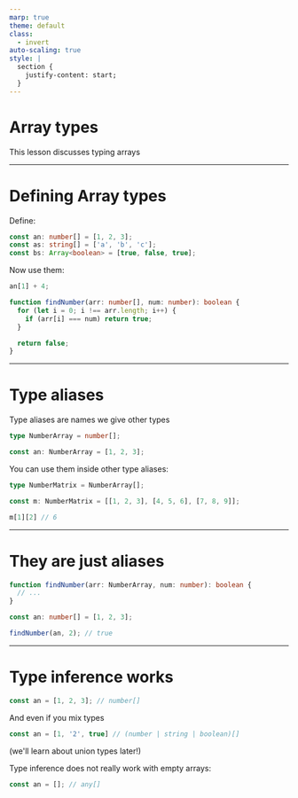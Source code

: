 ```yaml
---
marp: true
theme: default
class:
  - invert
auto-scaling: true
style: |
  section {
    justify-content: start;
  }
---
```


# Array types

This lesson discusses typing arrays

---

# Defining Array types

Define:

```ts
const an: number[] = [1, 2, 3];
const as: string[] = ['a', 'b', 'c'];
const bs: Array<boolean> = [true, false, true];
```

Now use them:

```ts
an[1] + 4;

function findNumber(arr: number[], num: number): boolean {
  for (let i = 0; i !== arr.length; i++) {
    if (arr[i] === num) return true;
  }

  return false;
}
```

---

# Type aliases

Type aliases are names we give other types

```ts
type NumberArray = number[];

const an: NumberArray = [1, 2, 3];
```

You can use them inside other type aliases:

```ts
type NumberMatrix = NumberArray[];

const m: NumberMatrix = [[1, 2, 3], [4, 5, 6], [7, 8, 9]];

m[1][2] // 6
```

---

# They are just aliases

```ts
function findNumber(arr: NumberArray, num: number): boolean {
  // ...
}

const an: number[] = [1, 2, 3];

findNumber(an, 2); // true
```

---

# Type inference works

```ts
const an = [1, 2, 3]; // number[]
```

And even if you mix types

```ts
const an = [1, '2', true] // (number | string | boolean)[]
```

(we'll learn about union types later!)

Type inference does not really work with empty arrays:

```ts
const an = []; // any[]
```

